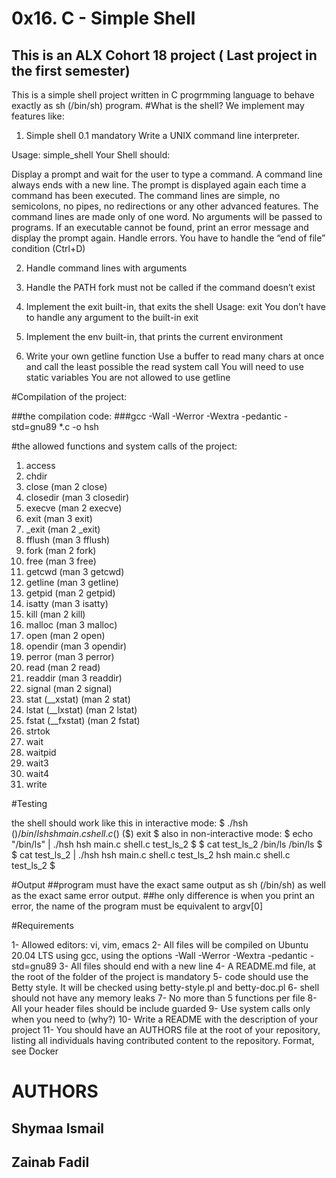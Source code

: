 # 0x16. C - Simple Shell

## This is an ALX Cohort 18 project ( Last project in the first semester)

This is a simple shell project written in C progrmming language to behave exactly as sh (/bin/sh) program.
#What is the shell?
We implement may features like:
1. Simple shell 0.1
mandatory
Write a UNIX command line interpreter.

Usage: simple_shell
Your Shell should:

Display a prompt and wait for the user to type a command. A command line always ends with a new line.
The prompt is displayed again each time a command has been executed.
The command lines are simple, no semicolons, no pipes, no redirections or any other advanced features.
The command lines are made only of one word. No arguments will be passed to programs.
If an executable cannot be found, print an error message and display the prompt again.
Handle errors.
You have to handle the “end of file” condition (Ctrl+D)

2. Handle command lines with arguments

3. Handle the PATH
    fork must not be called if the command doesn’t exist
4. Implement the exit built-in, that exits the shell
Usage: exit
You don’t have to handle any argument to the built-in exit

5. Implement the env built-in, that prints the current environment

6. Write your own getline function
Use a buffer to read many chars at once and call the least possible the read system call
You will need to use static variables
You are not allowed to use getline

#Compilation of the project:

##the compilation code:
###gcc -Wall -Werror -Wextra -pedantic -std=gnu89 *.c -o hsh

#the allowed functions and system calls of the project:

1. access
2. chdir
3. close (man 2 close)
4. closedir (man 3 closedir)
5. execve (man 2 execve)
6. exit (man 3 exit)
7. _exit (man 2 _exit)
8. fflush (man 3 fflush)
9. fork (man 2 fork)
10. free (man 3 free)
11. getcwd (man 3 getcwd)
12. getline (man 3 getline)
13. getpid (man 2 getpid)
14. isatty (man 3 isatty)
15. kill (man 2 kill)
16. malloc (man 3 malloc)
17. open (man 2 open)
18. opendir (man 3 opendir)
19. perror (man 3 perror)
20. read (man 2 read)
21. readdir (man 3 readdir)
22. signal (man 2 signal)
23. stat (__xstat) (man 2 stat)
24. lstat (__lxstat) (man 2 lstat)
25. fstat (__fxstat) (man 2 fstat)
26. strtok
27. wait
28. waitpid
29. wait3
30. wait4
31. write

#Testing

the shell should work like this in interactive mode:
$ ./hsh
($) /bin/ls
hsh main.c shell.c
($)
($) exit
$
also in non-interactive mode:
$ echo "/bin/ls" | ./hsh
hsh main.c shell.c test_ls_2
$
$ cat test_ls_2
/bin/ls
/bin/ls
$
$ cat test_ls_2 | ./hsh
hsh main.c shell.c test_ls_2
hsh main.c shell.c test_ls_2
$

#Output
##program must have the exact same output as sh (/bin/sh) as well as the exact same error output.
##he only difference is when you print an error, the name of the program must be equivalent to argv[0]

#Requirements

1- Allowed editors: vi, vim, emacs
2- All files will be compiled on Ubuntu 20.04 LTS using gcc, using the options -Wall -Werror -Wextra -pedantic -std=gnu89
3- All files should end with a new line
4- A README.md file, at the root of the folder of the project is mandatory
5- code should use the Betty style. It will be checked using betty-style.pl and betty-doc.pl
6- shell should not have any memory leaks
7- No more than 5 functions per file
8- All your header files should be include guarded
9- Use system calls only when you need to (why?)
10- Write a README with the description of your project
11- You should have an AUTHORS file at the root of your repository, listing all individuals having contributed content to the repository. Format, see Docker


# AUTHORS

## Shymaa Ismail
## Zainab Fadil
